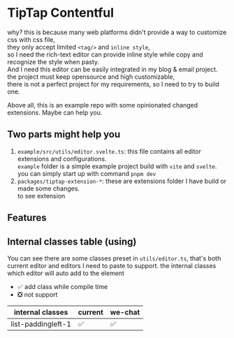 # TipTap Contentful

why? this is because many web platforms didn't provide a way to customize css with css file,   
they only accept limited `<tag/>` and `inline style`,  
so I need the rich-text editor can provide inline style while copy and recognize the style when pasty.  
And I need this editor can be easily integrated in my blog & email project.  
the project must keep opensource and high customizable,  
there is not a perfect project for my requirements,
so I need to try to build one.

Above all, this is an example repo with some opinionated changed extensions. Maybe can help you.

## Two parts might help you

1. `example/src/utils/editor.svelte.ts`:
   this file contains all editor extensions and configurations.   
   `example` folder is a simple example project build with `vite` and `svelte`.  
   you can simply start up with command `pnpm dev`
2. `packages/tiptap-extension-*`:
   these are extensions folder I have build or made some changes.  
   to see extension

## Features

## Internal classes table (using)

You can see there are some classes preset in `utils/editor.ts`, that's
both current editor and editors I need to paste to support.
the internal classes which editor will auto add to the element

+ ✅ add class while compile time
+ ❎ not support

| internal classes   | current | we-chat |
|--------------------|---------|---------|
| list-paddingleft-1 | ✅       | ✅       |
